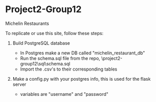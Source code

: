 # Project2-Group12
Michelin Restaurants

To replicate or use this site, follow these steps:

1. Build PostgreSQL database
    * In Postgres make a new DB called "michelin_restaurant_db"
    * Run the schema.sql file from the repo, \\project2-group12\sql\schema.sql
    * Import the .csv's to their corresponding tables

2. Make a config.py with your postgres info, this is used for the flask server
    * variables are "username" and "password"
    
